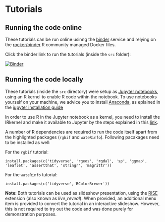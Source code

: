 # Tutorials

## Running the code online

These tutorials can be run online usinng the [binder](https://mybinder.org/) service and relying on the [rocker/binder](https://github.com/rocker-org/binder) R community managed Docker files. 

Click the binder link to run the tutorials (inside the `src` folder):

[![Binder](https://mybinder.org/badge.svg)](https://mybinder.org/v2/gh/inbo/lifewatch-meeting-2018/master?filepath=package_tutorials%2Fsrc)


## Running the code locally

These tutorials (inside the `src` directory) were setup as [Jupyter notebooks](https://jupyter.org/), using an R kernel to enable R code within the notebook. To use notebooks yourself on your machine, we advice you to install [Anaconda](https://anaconda.org/), as eplained in the [jupyter installation guide](http://jupyter.readthedocs.io/en/latest/install.html#id4)

In order to use R in the Jupyter notebook as a kernel, you need to install the IRkernel and make it available to Jupyter by the steps explained in this [link](https://irkernel.github.io/installation/).

A number of R dependencies are required to run the code itself apart from the highlighted packages (`rgbif` and `wateRinfo`). Following pacakages need to be installed as well:

For the `rgbif` tutorial:
```
install.packages(c('tidyverse', 'rgeos', 'rgdal', 'sp', 'ggmap', 'leaflet', 'assertthat', 'stringr', 'magrittr'))
```

For the `wateRinfo` tutorial:
```
install.packages(c('tidyverse','RColorBrewer'))
```

**Note**: Both tutorials can be used as slideshow presentation, using the [RISE](https://github.com/damianavila/RISE) extension (also known as *live_reveal*). When provided, an additional menu item is provided to convert the tutorial in an interactive slideshow. However, this is not required to try out the code and was done purely for demonstration purposes.






